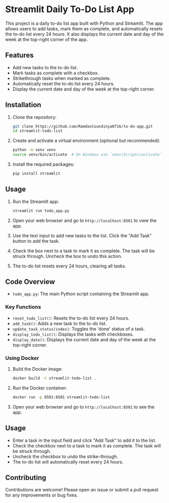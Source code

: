 # Streamlit Daily To-Do List App

This project is a daily to-do list app built with Python and Streamlit. The app allows users to add tasks, mark them as complete, and automatically resets the to-do list every 24 hours. It also displays the current date and day of the week at the top-right corner of the app.

## Features

- Add new tasks to the to-do list.
- Mark tasks as complete with a checkbox.
- Strikethrough tasks when marked as complete.
- Automatically reset the to-do list every 24 hours.
- Display the current date and day of the week at the top-right corner.

## Installation

1. Clone the repository:

    ```sh
    git clone https://github.com/RamdasCoundinya0716/to-do-app.git
    cd streamlit-todo-list
    ```

2. Create and activate a virtual environment (optional but recommended):

    ```sh
    python -m venv venv
    source venv/bin/activate  # On Windows use `venv\Scripts\activate`
    ```

3. Install the required packages:

    ```sh
    pip install streamlit
    ```

## Usage

1. Run the Streamlit app:

    ```sh
    streamlit run todo_app.py
    ```

2. Open your web browser and go to `http://localhost:8501` to view the app.

3. Use the text input to add new tasks to the list. Click the "Add Task" button to add the task.

4. Check the box next to a task to mark it as complete. The task will be struck through. Uncheck the box to undo this action.

5. The to-do list resets every 24 hours, clearing all tasks.

## Code Overview

- `todo_app.py`: The main Python script containing the Streamlit app.

### Key Functions

- `reset_todo_list()`: Resets the to-do list every 24 hours.
- `add_task()`: Adds a new task to the to-do list.
- `update_task_status(index)`: Toggles the 'done' status of a task.
- `display_todo_list()`: Displays the tasks with checkboxes.
- `display_date()`: Displays the current date and day of the week at the top-right corner.

### Using Docker

1. Build the Docker image:

    ```sh
    docker build -t streamlit-todo-list .
    ```

2. Run the Docker container:

    ```sh
    docker run -p 8501:8501 streamlit-todo-list
    ```

3. Open your web browser and go to `http://localhost:8501` to see the app.

## Usage

- Enter a task in the input field and click "Add Task" to add it to the list.
- Check the checkbox next to a task to mark it as complete. The task will be struck through.
- Uncheck the checkbox to undo the strike-through.
- The to-do list will automatically reset every 24 hours.

## Contributing

Contributions are welcome! Please open an issue or submit a pull request for any improvements or bug fixes.
